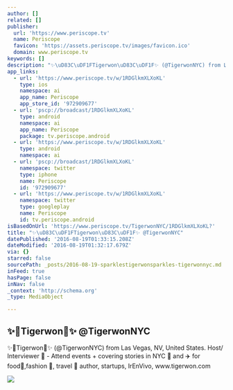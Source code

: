 ```yaml
---
author: []
related: []
publisher:
  url: 'https://www.periscope.tv'
  name: Periscope
  favicon: 'https://assets.periscope.tv/images/favicon.ico'
  domain: www.periscope.tv
keywords: []
description: "✨\uD83C\uDF1FTigerwon\uD83C\uDF1F✨ (@TigerwonNYC) from Las Vegas, NV, United States. Host/ Interviewer \uD83C\uDFA5 - Attend events + covering stories in NYC \uD83D\uDDFD and ✈️ for food\uD83C\uDF5D,fashion \uD83D\uDC57, travel \uD83D\uDE80 author, startups, IrEnVivo, www.tigerwon.com"
app_links:
  - url: 'https://www.periscope.tv/w/1RDGlkmXLXoKL'
    type: ios
    namespace: ai
    app_name: Periscope
    app_store_id: '972909677'
  - url: 'pscp://broadcast/1RDGlkmXLXoKL'
    type: android
    namespace: ai
    app_name: Periscope
    package: tv.periscope.android
  - url: 'https://www.periscope.tv/w/1RDGlkmXLXoKL'
    type: android
    namespace: ai
  - url: 'pscp://broadcast/1RDGlkmXLXoKL'
    namespace: twitter
    type: iphone
    name: Periscope
    id: '972909677'
  - url: 'https://www.periscope.tv/w/1RDGlkmXLXoKL'
    namespace: twitter
    type: googleplay
    name: Periscope
    id: tv.periscope.android
isBasedOnUrl: 'https://www.periscope.tv/TigerwonNYC/1RDGlkmXLXoKL?'
title: "✨\uD83C\uDF1FTigerwon\uD83C\uDF1F✨ @TigerwonNYC"
datePublished: '2016-08-19T01:33:15.208Z'
dateModified: '2016-08-19T01:32:17.679Z'
via: {}
starred: false
sourcePath: _posts/2016-08-19-sparklestigerwonsparkles-tigerwonnyc.md
inFeed: true
hasPage: false
inNav: false
_context: 'http://schema.org'
_type: MediaObject

---
```

<article style=""><h1>✨Tigerwon✨ @TigerwonNYC</h1><p>✨Tigerwon✨ (@TigerwonNYC) from Las Vegas, NV, United States. Host/ Interviewer  - Attend events + covering stories in NYC  and ✈️ for food,fashion , travel  author, startups, IrEnVivo, www.tigerwon.com</p><img src="https://tn.periscope.tv/CgxAlAlFXnzutNWDiCSuqqYnZgr-KdiSj65GigG6i-4RFBzQUh9a0tbxZYq9gXqdgegSVM11rYrIjmaIdTw6Tw==/chunk_40.jpg?Expires=1785388067&amp;Signature=KxKvoYOPm5dWQajXmQWdHhsjzGIHzIxANRoLsjpY1adMrqE08IEwkgjKV0ShROOn8hig~1sN~AdqN81aiDaUB-drsLI-W5OeDzAV-HTlEV18Pjn9PwnESTsMpGql5mAL~6~sZLqgiz~U7ntBeLwH6zBwCV56y4FeANNuDH35SduJ5-Mf~9cPnEBTbD2caC3WC5kAneTqk4U9212-Ng7kQmD4rYMixi6wHw6cUk94dltfUpV7vSKOGCsKTYSVq7Dp6~Fg1j1z6KZmGu-ywMx~BLzNsxQsprpfKBDmYoa-y0Zkt32Rf1b3kHwLimM11JoeBvljOFXiNOp3eAoYzd1fMg__&amp;Key-Pair-Id=APKAIHCXHHQVRTVSFRWQ" /></article>